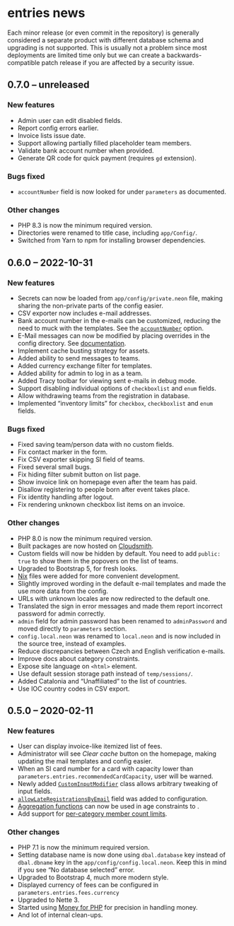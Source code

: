 # entries news

Each minor release (or even commit in the repository) is generally considered a separate product with different database schema and upgrading is not supported. This is usually not a problem since most deployments are limited time only but we can create a backwards-compatible patch release if you are affected by a security issue.

## 0.7.0 – unreleased

### New features

- Admin user can edit disabled fields.
- Report config errors earlier.
- Invoice lists issue date.
- Support allowing partially filled placeholder team members.
- Validate bank account number when provided.
- Generate QR code for quick payment (requires `gd` extension).

### Bugs fixed

- `accountNumber` field is now looked for under `parameters` as documented.

### Other changes

- PHP 8.3 is now the minimum required version.
- Directories were renamed to title case, including `app/Config/`.
- Switched from Yarn to npm for installing browser dependencies.

## 0.6.0 – 2022-10-31

### New features

- Secrets can now be loaded from `app/config/private.neon` file, making sharing the non-private parts of the config easier.
- CSV exporter now includes e-mail addresses.
- Bank account number in the e-mails can be customized, reducing the need to muck with the templates. See the [`accountNumber`](docs/configuration.md#accountNumber) option.
- E-Mail messages can now be modified by placing overrides in the config directory. See [documentation](docs/customizing-emails.md).
- Implement cache busting strategy for assets.
- Added ability to send messages to teams.
- Added currency exchange filter for templates.
- Added ability for admin to log in as a team.
- Added Tracy toolbar for viewing sent e-mails in debug mode.
- Support disabling individual options of `checkboxlist` and `enum` fields.
- Allow withdrawing teams from the registration in database.
- Implemented “inventory limits” for `checkbox`, `checkboxlist` and `enum` fields.

### Bugs fixed

- Fixed saving team/person data with no custom fields.
- Fix contact marker in the form.
- Fix CSV exporter skipping SI field of teams.
- Fixed several small bugs.
- Fix hiding filter submit button on list page.
- Show invoice link on homepage even after the team has paid.
- Disallow registering to people born after event takes place.
- Fix identity handling after logout.
- Fix rendering unknown checkbox list items on an invoice.

### Other changes

- PHP 8.0 is now the minimum required version.
- Built packages are now hosted on [Cloudsmith](https://cloudsmith.io/~entries-for-rogaining/repos/entries/packages/?q=version%3Alatest).
- Custom fields will now be hidden by default. You need to add `public: true` to show them in the popovers on the list of teams.
- Upgraded to Bootstrap 5, for fresh looks.
- [Nix](https://nixos.org) files were added for more convenient development.
- Slightly improved wording in the default e-mail templates and made the use more data from the config.
- URLs with unknown locales are now redirected to the default one.
- Translated the sign in error messages and made them report incorrect password for admin correctly.
- `admin` field for admin password has been renamed to `adminPassword` and moved directly to `parameters` section.
- `config.local.neon` was renamed to `local.neon` and is now included in the source tree, instead of examples.
- Reduce discrepancies between Czech and English verification e-mails.
- Improve docs about category constraints.
- Expose site language on `<html>` element.
- Use default session storage path instead of `temp/sessions/`.
- Added Catalonia and “Unaffiliated” to the list of countries.
- Use IOC country codes in CSV export.

## 0.5.0 – 2020-02-11

### New features

- User can display invoice-like itemized list of fees.
- Administrator will see _Clear cache_ button on the homepage, making updating the mail templates and config easier.
- When an SI card number for a card with capacity lower than `parameters.entries.recommendedCardCapacity`, user will be warned.
- Newly added [`CustomInputModifier`](https://github.com/jtojnar/entries/commit/77cfe2b488cf96b95954ec143d09d6cea41cf4f0) class allows arbitrary tweaking of input fields.
- [`allowLateRegistrationsByEmail`](https://github.com/jtojnar/entries/commit/6651583943ba9989e82ef7feac10033f037d4632) field was added to configuration.
- [Aggregation functions](https://github.com/jtojnar/entries/commit/263266b7b7be22bdfc3c4673402b53676c3cd24e) can now be used in age constraints to .
- Add support for [per-category member count limits](https://github.com/jtojnar/entries/commit/e9d743c727c17f2f773335efab5ba3dced468721).

### Other changes

- PHP 7.1 is now the minimum required version.
- Setting database name is now done using `dbal.database` key instead of `dbal.dbname` key in the `app/config/config.local.neon`. Keep this in mind if you see “No database selected” error.
- Upgraded to Bootstrap 4, much more modern style.
- Displayed currency of fees can be configured in `parameters.entries.fees.currency`
- Upgraded to Nette 3.
- Started using [Money for PHP](https://moneyphp.org/) for precision in handling money.
- And lot of internal clean-ups.
